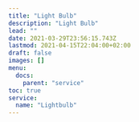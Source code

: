 ```yaml
---
title: "Light Bulb"
description: "Light Bulb"
lead: ""
date: 2021-03-29T23:56:15.743Z
lastmod: 2021-04-15T22:04:00+02:00
draft: false
images: []
menu:
  docs:
    parent: "service"
toc: true
service:
  name: "Lightbulb"
---
```

